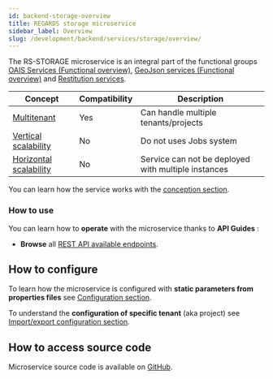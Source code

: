 ```yaml
---
id: backend-storage-overview
title: REGARDS storage microservice
sidebar_label: Overview
slug: /development/backend/services/storage/overview/
---
```


The RS-STORAGE microservice is an integral part of the functional groups [OAIS Services (Functional overview)](../../../overview/functional-overview/03-oais-catalog-services.md),
[GeoJson services (Functional overview)](../../../overview/functional-overview/04-geojson-catalog-services.md) and 
[Restitution services](../../../overview/functional-overview/05-product-restitution-services.md).

| Concept                                                                           | Compatibility | Description                                         |
|-----------------------------------------------------------------------------------|---------------|-----------------------------------------------------|
| [Multitenant](../../concepts/03-multitenant.md)                                   | Yes           | Can handle multiple tenants/projects                | 
| [Vertical scalability](../../concepts/07-scalability.md#vertical-scalability)     | No            | Do not uses Jobs system                             | 
| [Horizontal scalability](../../concepts/07-scalability.md#horizontal-scalability) | No            | Service can not be deployed with multiple instances |

You can learn how the service works with the [conception section](./conception.md).

### How to use

You can learn how to **operate** with the microservice thanks to **API Guides** :

- **Browse** all [REST API available endpoints](api-guides/rest/storage-api-swagger.mdx).

## How to configure

To learn how the microservice is configured with **static parameters from properties files**
see [Configuration section](./configuration/storage-static-configuration.md).

To understand the **configuration of specific tenant** (aka project)
see [Import/export configuration section](./configuration/storage-import-export.md).

## How to access source code

Microservice source code is available
on [GitHub](https://github.com/RegardsOss/regards-backend/tree/master/rs-storage).

